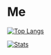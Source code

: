 # Me

[![Top Langs](https://github-readme-stats.vercel.app/api/top-langs/?username=St0na?theme=tokyonight)](https://github.com/St0na/github-readme-stats)

[![Stats](https://github-readme-stats.vercel.app/api?username=St0na)](https://github.com/St0na/github-readme-stats)
